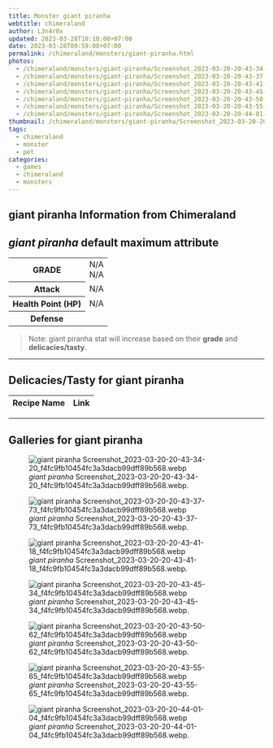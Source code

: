 ```yaml
---
title: Monster giant piranha
webtitle: chimeraland
author: L3n4r0x
updated: 2023-03-28T10:10:08+07:00
date: 2023-03-28T09:59:08+07:00
permalink: /chimeraland/monsters/giant-piranha.html
photos:
  - /chimeraland/monsters/giant-piranha/Screenshot_2023-03-20-20-43-34-20_f4fc9fb10454fc3a3dacb99dff89b568.webp
  - /chimeraland/monsters/giant-piranha/Screenshot_2023-03-20-20-43-37-73_f4fc9fb10454fc3a3dacb99dff89b568.webp
  - /chimeraland/monsters/giant-piranha/Screenshot_2023-03-20-20-43-41-18_f4fc9fb10454fc3a3dacb99dff89b568.webp
  - /chimeraland/monsters/giant-piranha/Screenshot_2023-03-20-20-43-45-34_f4fc9fb10454fc3a3dacb99dff89b568.webp
  - /chimeraland/monsters/giant-piranha/Screenshot_2023-03-20-20-43-50-62_f4fc9fb10454fc3a3dacb99dff89b568.webp
  - /chimeraland/monsters/giant-piranha/Screenshot_2023-03-20-20-43-55-65_f4fc9fb10454fc3a3dacb99dff89b568.webp
  - /chimeraland/monsters/giant-piranha/Screenshot_2023-03-20-20-44-01-04_f4fc9fb10454fc3a3dacb99dff89b568.webp
thumbnail: /chimeraland/monsters/giant-piranha/Screenshot_2023-03-20-20-43-34-20_f4fc9fb10454fc3a3dacb99dff89b568.webp
tags:
  - chimeraland
  - monster
  - pet
categories:
  - games
  - chimeraland
  - monsters
---
```


<link
  rel="stylesheet"
  href="https://rawcdn.githack.com/dimaslanjaka/Web-Manajemen/870a349/css/bootstrap-5-3-0-alpha3-wrapper.css"
/>
<section id="bootstrap-wrapper">
  <div data-bs-theme="dark">
    <h2>giant piranha Information from Chimeraland</h2>
    <h2 id="attribute"><i>giant piranha</i> default maximum attribute</h2>
    <div class="row">
      <div class="col mb-2">
        <div class="card">
          <div class="card-body">
            <table>
              <tr>
                <th>GRADE</th>
                <td>N/A <br />N/A</td>
              </tr>
              <tr>
                <th>Attack</th>
                <td>N/A</td>
              </tr>
              <tr>
                <th>Health Point (HP)</th>
                <td>N/A</td>
              </tr>
              <tr>
                <th>Defense</th>
                <td></td>
              </tr>
            </table>
          </div>
        </div>
      </div>
    </div>
    <blockquote class="bd-callout bd-callout-warning">
      Note: giant piranha stat will increase based on their <b>grade</b> and
      <b>delicacies/tasty</b>.
    </blockquote>
    <hr />
    <h2 id="delicacies">Delicacies/Tasty for giant piranha</h2>
    <div class="card">
      <div class="card-body">
        <div class="table-responsive">
          <table class="table table-striped">
            <thead>
              <tr>
                <th>Recipe Name</th>
                <th>Link</th>
              </tr>
            </thead>
            <tbody></tbody>
          </table>
        </div>
      </div>
    </div>
    <hr />
    <div id="gallery">
      <h2>Galleries for giant piranha</h2>
      <div class="row">
        <div class="col-lg-6 col-12">
          <figure>
            <img
              src="https://www.webmanajemen.com/chimeraland/monsters/giant-piranha/Screenshot_2023-03-20-20-43-34-20_f4fc9fb10454fc3a3dacb99dff89b568.webp"
              alt="giant piranha Screenshot_2023-03-20-20-43-34-20_f4fc9fb10454fc3a3dacb99dff89b568.webp"
            />
            <figcaption style="word-wrap: break-word">
              <i>giant piranha</i>
              Screenshot_2023-03-20-20-43-34-20_f4fc9fb10454fc3a3dacb99dff89b568.webp.
            </figcaption>
          </figure>
        </div>
        <div class="col-lg-6 col-12">
          <figure>
            <img
              src="https://www.webmanajemen.com/chimeraland/monsters/giant-piranha/Screenshot_2023-03-20-20-43-37-73_f4fc9fb10454fc3a3dacb99dff89b568.webp"
              alt="giant piranha Screenshot_2023-03-20-20-43-37-73_f4fc9fb10454fc3a3dacb99dff89b568.webp"
            />
            <figcaption style="word-wrap: break-word">
              <i>giant piranha</i>
              Screenshot_2023-03-20-20-43-37-73_f4fc9fb10454fc3a3dacb99dff89b568.webp.
            </figcaption>
          </figure>
        </div>
        <div class="col-lg-6 col-12">
          <figure>
            <img
              src="https://www.webmanajemen.com/chimeraland/monsters/giant-piranha/Screenshot_2023-03-20-20-43-41-18_f4fc9fb10454fc3a3dacb99dff89b568.webp"
              alt="giant piranha Screenshot_2023-03-20-20-43-41-18_f4fc9fb10454fc3a3dacb99dff89b568.webp"
            />
            <figcaption style="word-wrap: break-word">
              <i>giant piranha</i>
              Screenshot_2023-03-20-20-43-41-18_f4fc9fb10454fc3a3dacb99dff89b568.webp.
            </figcaption>
          </figure>
        </div>
        <div class="col-lg-6 col-12">
          <figure>
            <img
              src="https://www.webmanajemen.com/chimeraland/monsters/giant-piranha/Screenshot_2023-03-20-20-43-45-34_f4fc9fb10454fc3a3dacb99dff89b568.webp"
              alt="giant piranha Screenshot_2023-03-20-20-43-45-34_f4fc9fb10454fc3a3dacb99dff89b568.webp"
            />
            <figcaption style="word-wrap: break-word">
              <i>giant piranha</i>
              Screenshot_2023-03-20-20-43-45-34_f4fc9fb10454fc3a3dacb99dff89b568.webp.
            </figcaption>
          </figure>
        </div>
        <div class="col-lg-6 col-12">
          <figure>
            <img
              src="https://www.webmanajemen.com/chimeraland/monsters/giant-piranha/Screenshot_2023-03-20-20-43-50-62_f4fc9fb10454fc3a3dacb99dff89b568.webp"
              alt="giant piranha Screenshot_2023-03-20-20-43-50-62_f4fc9fb10454fc3a3dacb99dff89b568.webp"
            />
            <figcaption style="word-wrap: break-word">
              <i>giant piranha</i>
              Screenshot_2023-03-20-20-43-50-62_f4fc9fb10454fc3a3dacb99dff89b568.webp.
            </figcaption>
          </figure>
        </div>
        <div class="col-lg-6 col-12">
          <figure>
            <img
              src="https://www.webmanajemen.com/chimeraland/monsters/giant-piranha/Screenshot_2023-03-20-20-43-55-65_f4fc9fb10454fc3a3dacb99dff89b568.webp"
              alt="giant piranha Screenshot_2023-03-20-20-43-55-65_f4fc9fb10454fc3a3dacb99dff89b568.webp"
            />
            <figcaption style="word-wrap: break-word">
              <i>giant piranha</i>
              Screenshot_2023-03-20-20-43-55-65_f4fc9fb10454fc3a3dacb99dff89b568.webp.
            </figcaption>
          </figure>
        </div>
        <div class="col-lg-6 col-12">
          <figure>
            <img
              src="https://www.webmanajemen.com/chimeraland/monsters/giant-piranha/Screenshot_2023-03-20-20-44-01-04_f4fc9fb10454fc3a3dacb99dff89b568.webp"
              alt="giant piranha Screenshot_2023-03-20-20-44-01-04_f4fc9fb10454fc3a3dacb99dff89b568.webp"
            />
            <figcaption style="word-wrap: break-word">
              <i>giant piranha</i>
              Screenshot_2023-03-20-20-44-01-04_f4fc9fb10454fc3a3dacb99dff89b568.webp.
            </figcaption>
          </figure>
        </div>
      </div>
    </div>
  </div>
</section>